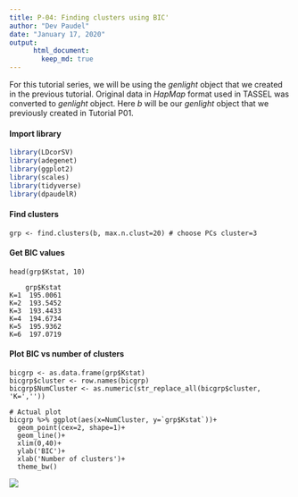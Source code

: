 ```yaml
---
title: P-04: Finding clusters using BIC'
author: "Dev Paudel"
date: "January 17, 2020"
output:
      html_document:
        keep_md: true
---
```

For this tutorial series, we will be using the _genlight_ object that we created in the previous tutorial. 
Original data in _HapMap_ format used in TASSEL was converted to _genlight_ object. 
Here _b_ will be our _genlight_ object that we previously created in Tutorial P01.

#### Import library

```r
library(LDcorSV)
library(adegenet)
library(ggplot2)
library(scales)
library(tidyverse)
library(dpaudelR)
```
#### Find clusters

```
grp <- find.clusters(b, max.n.clust=20) # choose PCs cluster=3
```

#### Get BIC values

```
head(grp$Kstat, 10)
```

```
    grp$Kstat
K=1  195.0061
K=2  193.5452
K=3  193.4433
K=4  194.6734
K=5  195.9362
K=6  197.0719
```

#### Plot BIC vs number of clusters ####

```
bicgrp <- as.data.frame(grp$Kstat)
bicgrp$cluster <- row.names(bicgrp)
bicgrp$NumCluster <- as.numeric(str_replace_all(bicgrp$cluster, 'K=',''))

# Actual plot
bicgrp %>% ggplot(aes(x=NumCluster, y=`grp$Kstat`))+
  geom_point(cex=2, shape=1)+
  geom_line()+
  xlim(0,40)+
  ylab('BIC')+
  xlab('Number of clusters')+
  theme_bw()
```

![](https://rbiology.github.io/rbiologyimages/p04_bic.png)<!-- -->
